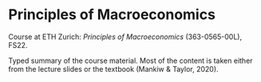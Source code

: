 # Principles of Macroeconomics

Course at ETH Zurich: _Principles of Macroeconomics_ (363-0565-00L), FS22.

Typed summary of the course material. Most of the content is taken either from the lecture slides or the textbook (Mankiw & Taylor, 2020).

